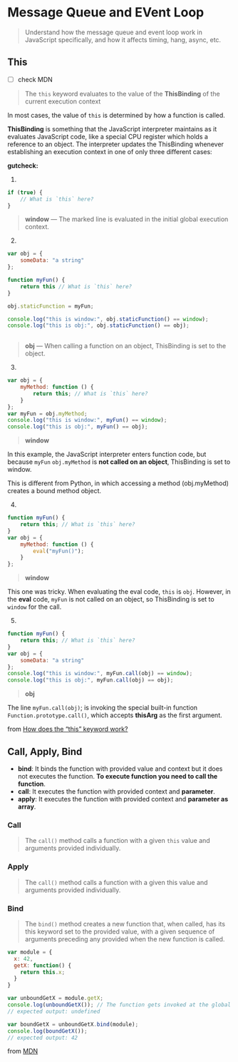 # Message Queue and EVent Loop 

> Understand how the message queue and event loop work in JavaScript specifically, and how it affects timing, hang, async, etc.


## This 

* [ ] check MDN 

> The `this` keyword evaluates to the value of the **ThisBinding** of the current execution context

In most cases, the value of `this` is determined by how a function is called.

**ThisBinding** is something that the JavaScript interpreter maintains as it evaluates JavaScript code, like a special CPU register which holds a reference to an object. The interpreter updates the ThisBinding whenever establishing an execution context in one of only three different cases:



**gutcheck:**

1. 

``` javascript 
if (true) {
    // What is `this` here?
}
```
> **window** — The marked line is evaluated in the initial global execution context.



2.

``` javascript 
var obj = {
    someData: "a string"
};

function myFun() {
    return this // What is `this` here?
}

obj.staticFunction = myFun;

console.log("this is window:", obj.staticFunction() == window);
console.log("this is obj:", obj.staticFunction() == obj);
  
```

> **obj** — When calling a function on an object, ThisBinding is set to the object.

3.

``` javascript 
var obj = {
    myMethod: function () {
        return this; // What is `this` here?
    }
};
var myFun = obj.myMethod;
console.log("this is window:", myFun() == window);
console.log("this is obj:", myFun() == obj);
```

> **window**

In this example, the JavaScript interpreter enters function code, but because `myFun` `obj.myMethod` is **not called on an object**, ThisBinding is set to window.

This is different from Python, in which accessing a method (obj.myMethod) creates a bound method object.

4.

``` javascript 
function myFun() {
    return this; // What is `this` here?
}
var obj = {
    myMethod: function () {
        eval("myFun()");
    }
};

```

> **window**

This one was tricky. When evaluating the eval code, `this` is `obj`. However, in the **eval** code, `myFun` is not called on an object, so ThisBinding is set to `window` for the call.

5.

``` javascript 
function myFun() {
    return this; // What is `this` here?
}
var obj = {
    someData: "a string"
};
console.log("this is window:", myFun.call(obj) == window);
console.log("this is obj:", myFun.call(obj) == obj);
```

> **obj**

The line `myFun.call(obj)`; is invoking the special built-in function `Function.prototype.call()`, which accepts **thisArg** as the first argument.

from [How does the “this” keyword work?
](https://stackoverflow.com/questions/3127429/how-does-the-this-keyword-work)

## Call, Apply, Bind 

* **bind**: It binds the function with provided value and context but it does not executes the function. **To execute function you need to call the function**.
* **call**: It executes the function with provided context and **parameter**.
* **apply**: It executes the function with provided context and **parameter as array**.


### Call

> The `call()` method calls a function with a given `this` value and arguments provided individually.

### Apply 

> The `call()` method calls a function with a given this value and arguments provided individually.

### Bind 

> The `bind()` method creates a new function that, when called, has its this keyword set to the provided value, with a given sequence of arguments preceding any provided when the new function is called.


``` javascript 
var module = {
  x: 42,
  getX: function() {
    return this.x;
  }
}

var unboundGetX = module.getX;
console.log(unboundGetX()); // The function gets invoked at the global scope
// expected output: undefined

var boundGetX = unboundGetX.bind(module);
console.log(boundGetX());
// expected output: 42
```

from [MDN](https://developer.mozilla.org/en-US/docs/Web/JavaScript/Reference/Global_Objects/Function/bind)